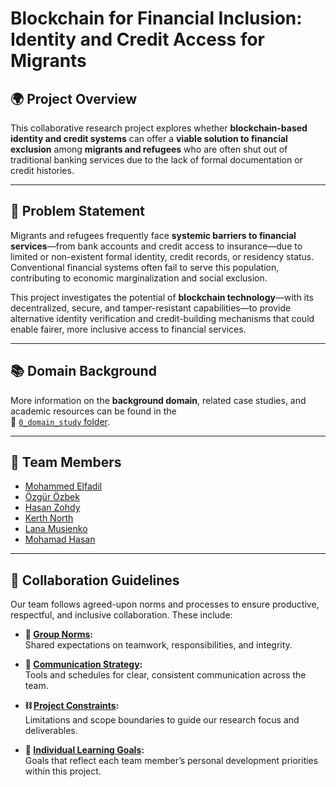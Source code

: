# Blockchain for Financial Inclusion: Identity and Credit Access for Migrants

## 🌍 Project Overview

This collaborative research project explores whether **blockchain-based identity
and credit systems** can offer a **viable solution to financial exclusion**
among **migrants and refugees** who are often shut out of traditional banking
services due to the lack of formal documentation or credit histories.

---

## 🧩 Problem Statement

Migrants and refugees frequently face **systemic barriers to financial
services**—from bank accounts and credit access to insurance—due to limited or
non-existent formal identity, credit records, or residency status. Conventional
financial systems often fail to serve this population, contributing to economic
marginalization and social exclusion.

This project investigates the potential of **blockchain technology**—with its
decentralized, secure, and tamper-resistant capabilities—to provide alternative
identity verification and credit-building mechanisms that could enable fairer,
more inclusive access to financial services.

---

## 📚 Domain Background

More information on the **background domain**, related case studies, and academic
resources can be found in the  
📁 [`0_domain_study` folder](https://github.com/MIT-Emerging-Talent/ET6-CDSP-group-12-repo/tree/main/0_domain_study).

---

## 👥 Team Members

- [Mohammed Elfadil](https://github.com/Moealfadil)
- [Özgür Özbek](https://github.com/ozgurozbekuk)
- [Hasan Zohdy](https://github.com/Hasan-Z)
- [Kerth North](https://github.com/kerthnorth)
- [Lana Musienko](https://github.com/lanamusienko)
- [Mohamad Hasan](https://github.com/mohamad-755)

---

## 🔧 Collaboration Guidelines

Our team follows agreed-upon norms and processes to ensure productive,
respectful, and inclusive collaboration. These include:

- **🧭 [Group Norms](https://github.com/MIT-Emerging-Talent/ET6-CDSP-group-12-repo/blob/main/collaboration/README.md):**  
  Shared expectations on teamwork, responsibilities, and integrity.

- **💬 [Communication Strategy](https://github.com/MIT-Emerging-Talent/ET6-CDSP-group-12-repo/blob/main/collaboration/communication.md):**  
  Tools and schedules for clear, consistent communication across the team.

- **⛓ [Project Constraints](https://github.com/MIT-Emerging-Talent/ET6-CDSP-group-12-repo/blob/main/collaboration/constraints.md):**  
  Limitations and scope boundaries to guide our research focus and deliverables.

- **🎯 [Individual Learning Goals](https://github.com/MIT-Emerging-Talent/ET6-CDSP-group-12-repo/blob/main/collaboration/learning_goals.md):**  
  Goals that reflect each team member’s personal development priorities within
  this project.
